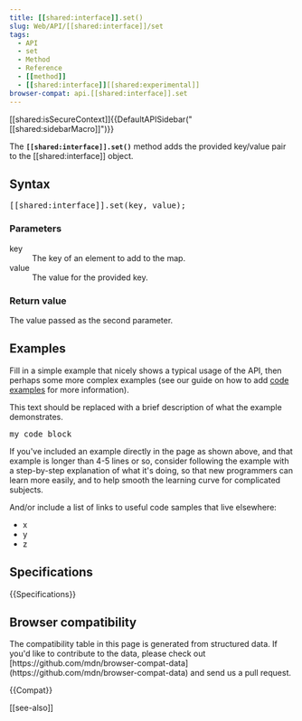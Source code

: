 ```yaml
---
title: [[shared:interface]].set()
slug: Web/API/[[shared:interface]]/set
tags:
  - API
  - set
  - Method
  - Reference
  - [[method]]
  - [[shared:interface]][[shared:experimental]]
browser-compat: api.[[shared:interface]].set
---
```

<div>[[shared:isSecureContext]]{{DefaultAPISidebar("[[shared:sidebarMacro]]")}}</div>

The **`[[shared:interface]].set()`** method adds the provided key/value pair to the [[shared:interface]] object.

## Syntax

<pre class="brush: js">[[shared:interface]].set(key, value);</pre>

### Parameters

<dl>

<dt>key</dt>

<dd>The key of an element to add to the map.</dd>

<dt>value</dt>

<dd>The value for the provided key.</dd>

</dl>

### Return value

The value passed as the second parameter.

## Examples

Fill in a simple example that nicely shows a typical usage of the API, then perhaps some more complex examples (see our guide on how to add [code examples](/en-US/docs/MDN/Contribute/Structures/Code_examples) for more information).

This text should be replaced with a brief description of what the example demonstrates.

<pre class="brush: js">my code block</pre>

If you've included an example directly in the page as shown above, and that example is longer than 4-5 lines or so, consider following the example with a step-by-step explanation of what it's doing, so that new programmers can learn more easily, and to help smooth the learning curve for complicated subjects.

And/or include a list of links to useful code samples that live elsewhere:

*   x
*   y
*   z

## Specifications

{{Specifications}}

## Browser compatibility

<div class="hidden">The compatibility table in this page is generated from structured data. If you'd like to contribute to the data, please check out [https://github.com/mdn/browser-compat-data](https://github.com/mdn/browser-compat-data) and send us a pull request.</div>

{{Compat}}

[[see-also]]
